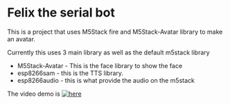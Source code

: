 # Felix the serial bot

This is a project that uses M5Stack fire and M5Stack-Avatar library to make an avatar. 

Currently this uses 3 main library as well as the default m5stack library

* M5Stack-Avatar - This is the face library to show the face
* esp8266sam - this is the TTS library. 
* esp8266audio - this is what provide the audio on the m5stack

The video demo is [![here](http://img.youtube.com/vi/Vb3tKRiz-9Q/default.jpg)](https://www.youtube.com/watch?v=Vb3tKRiz-9Q)
